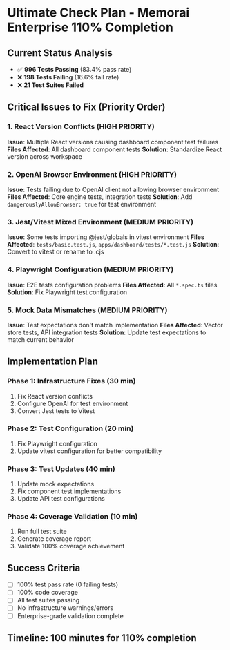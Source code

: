 # Ultimate Check Plan - Memorai Enterprise 110% Completion

## Current Status Analysis

- ✅ **996 Tests Passing** (83.4% pass rate)
- ❌ **198 Tests Failing** (16.6% fail rate)
- ❌ **21 Test Suites Failed**

## Critical Issues to Fix (Priority Order)

### 1. **React Version Conflicts (HIGH PRIORITY)**

**Issue**: Multiple React versions causing dashboard component test failures
**Files Affected**: All dashboard component tests
**Solution**: Standardize React version across workspace

### 2. **OpenAI Browser Environment (HIGH PRIORITY)**

**Issue**: Tests failing due to OpenAI client not allowing browser environment
**Files Affected**: Core engine tests, integration tests
**Solution**: Add `dangerouslyAllowBrowser: true` for test environment

### 3. **Jest/Vitest Mixed Environment (MEDIUM PRIORITY)**

**Issue**: Some tests importing @jest/globals in vitest environment
**Files Affected**: `tests/basic.test.js`, `apps/dashboard/tests/*.test.js`
**Solution**: Convert to vitest or rename to .cjs

### 4. **Playwright Configuration (MEDIUM PRIORITY)**

**Issue**: E2E tests configuration problems
**Files Affected**: All `*.spec.ts` files
**Solution**: Fix Playwright test configuration

### 5. **Mock Data Mismatches (MEDIUM PRIORITY)**

**Issue**: Test expectations don't match implementation
**Files Affected**: Vector store tests, API integration tests
**Solution**: Update test expectations to match current behavior

## Implementation Plan

### Phase 1: Infrastructure Fixes (30 min)

1. Fix React version conflicts
2. Configure OpenAI for test environment
3. Convert Jest tests to Vitest

### Phase 2: Test Configuration (20 min)

1. Fix Playwright configuration
2. Update vitest configuration for better compatibility

### Phase 3: Test Updates (40 min)

1. Update mock expectations
2. Fix component test implementations
3. Update API test configurations

### Phase 4: Coverage Validation (10 min)

1. Run full test suite
2. Generate coverage report
3. Validate 100% coverage achievement

## Success Criteria

- [ ] 100% test pass rate (0 failing tests)
- [ ] 100% code coverage
- [ ] All test suites passing
- [ ] No infrastructure warnings/errors
- [ ] Enterprise-grade validation complete

## Timeline: 100 minutes for 110% completion
